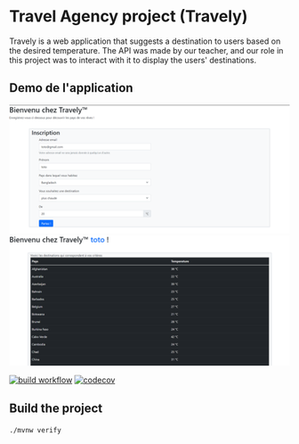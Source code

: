 # Travel Agency project (Travely)
Travely is a web application that suggests a destination to users based on the desired temperature. The API was made by our teacher, and our role in this project was to interact with it to display the users' destinations.
## Demo de l'application
![Capture_d'écrans_1](/demo/Capture_1.png)
![Capture_d'écrans_2](/demo/Capture_2.png)

[![build workflow](https://github.com/Bonheur-ANGO/travel_agency/actions/workflows/build.yml/badge.svg)](https://github.com/Bonheur-ANGO/travel_agency/actions)
[![codecov](https://codecov.io/gh/lernejo/travel_agency_template/branch/main/graph/badge.svg)](https://codecov.io/gh/lernejo/travel_agency_template)

## Build the project

`./mvnw verify`
